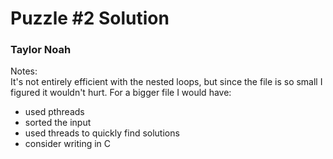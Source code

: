 # Puzzle #2 Solution
### Taylor Noah


Notes:  
It's not entirely efficient with the nested loops, but since the file is so small I figured it wouldn't hurt.
For a bigger file I would have:  
- used pthreads
- sorted the input
- used threads to quickly find solutions
- consider writing in C
